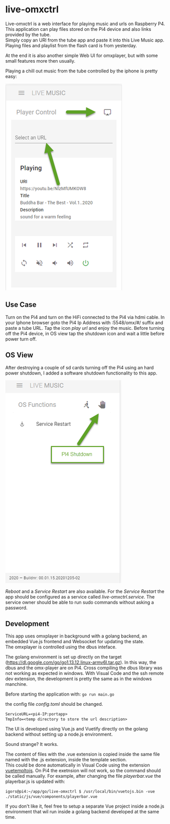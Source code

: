 # live-omxctrl
Live-omxctrl is a web interface for playing music and urls on Raspberry P4.
This application can play files stored on the Pi4 device and also links provided by the tube.  
Simply copy an URl from the tube app and paste it into this Live Music app. Playing files and playlist from the flash card is from yesterday.

At the end it is also another simple Web UI for omxplayer, but with some small 
features more then usually.

Playing a chill out music from the tube controlled by the iphone is pretty easy:

![alt text](https://github.com/aaaasmile/live-omxctrl/blob/master/doc/05-12-_2020_22-23-43.png?raw=true)

## Use Case
Turn on the Pi4 and turn on the HiFi connected to the Pi4 via hdmi cable.
In your Iphone browser goto the Pi4 Ip Address with :5548/omx/#/ suffix and paste a tube URL. Tap the icon _play url_ and enjoy the music. 
Before turning off the Pi4 device, in OS view tap the shutdown icon and wait a little before power turn off.

## OS View
After destroying a couple of sd cards turning off the Pi4 using an
hard power shutdown, I added a software shutdown functionality to this app. 


![alt text](https://github.com/aaaasmile/live-omxctrl/blob/master/doc/05-12-_2020_22-56-38.png?raw=true)

_Reboot_ and a _Service Restart_ are also available. 
For the _Service Restart_ the app should be configured as a service called _live-omxctrl.service_. The service owner
should be able to run sudo commands without asking a password.


## Development
This app uses omxplayer in background with a golang backend, an embedded Vue.js frontend and Websocket for updating the state.   
The omxplayer is controlled using the dbus inteface. 

The golang environment is set up directly on the target (https://dl.google.com/go/go1.13.12.linux-armv6l.tar.gz).
In this way, the dbus and the omx-player are on Pi4. Cross compiling the dbus library was not working as expected in windows.
With Visual Code and the ssh remote dev extension, the development is pretty the same as in the windows manchine. 

Before starting the application with:
```go run main.go```

the config file _config.toml_ should be changed.
```
ServiceURL=<pi4-IP:portapp>
TmpInfo=<temp directory to store the url description>
```

The UI is developed using Vue.js and Vuetify directly on the golang backend without setting up a node.js environment. 

Sound strange? It works.  

The content of files with the .vue extension is copied inside the same
file named with the .js extension, inside the template section.  
This could be done automatically in Visual Code 
using the extension [vuetempltojs](https://github.com/aaaasmile/vuetempltojs). On Pi4 the exetnsion will not work, so the command should be called manually.
For example, after changing the file _playerbar.vue_ the playerbar.js is updated with:

```
igors@pi4:~/app/go/live-omxctrl $ /usr/local/bin/vuetojs.bin -vue ./static/js/vue/components/playerbar.vue 
```

If you don't like it, feel free to setup a separate Vue project inside a node.js
environment that wil run inside a golang backend developed at the same time.

